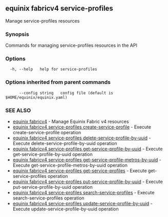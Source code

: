 ## equinix fabricv4 service-profiles

Manage service-profiles resources

### Synopsis

Commands for managing service-profiles resources in the API

### Options

```
  -h, --help   help for service-profiles
```

### Options inherited from parent commands

```
      --config string   config file (default is $HOME/equinix/equinix.yaml)
```

### SEE ALSO

* [equinix fabricv4](equinix_fabricv4.md)	 - Manage Equinix Fabric v4 resources
* [equinix fabricv4 service-profiles create-service-profile](equinix_fabricv4_service-profiles_create-service-profile.md)	 - Execute create-service-profile operation
* [equinix fabricv4 service-profiles delete-service-profile-by-uuid](equinix_fabricv4_service-profiles_delete-service-profile-by-uuid.md)	 - Execute delete-service-profile-by-uuid operation
* [equinix fabricv4 service-profiles get-service-profile-by-uuid](equinix_fabricv4_service-profiles_get-service-profile-by-uuid.md)	 - Execute get-service-profile-by-uuid operation
* [equinix fabricv4 service-profiles get-service-profile-metros-by-uuid](equinix_fabricv4_service-profiles_get-service-profile-metros-by-uuid.md)	 - Execute get-service-profile-metros-by-uuid operation
* [equinix fabricv4 service-profiles get-service-profiles](equinix_fabricv4_service-profiles_get-service-profiles.md)	 - Execute get-service-profiles operation
* [equinix fabricv4 service-profiles put-service-profile-by-uuid](equinix_fabricv4_service-profiles_put-service-profile-by-uuid.md)	 - Execute put-service-profile-by-uuid operation
* [equinix fabricv4 service-profiles search-service-profiles](equinix_fabricv4_service-profiles_search-service-profiles.md)	 - Execute search-service-profiles operation
* [equinix fabricv4 service-profiles update-service-profile-by-uuid](equinix_fabricv4_service-profiles_update-service-profile-by-uuid.md)	 - Execute update-service-profile-by-uuid operation


